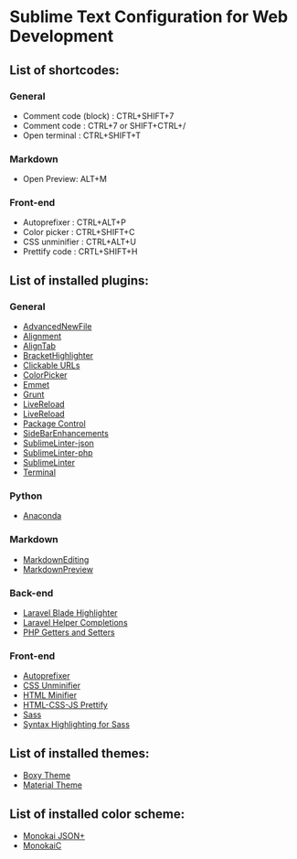 Sublime Text Configuration for Web Development
=============


List of shortcodes:
-------------

### General
* Comment code (block) : CTRL+SHIFT+7
* Comment code         : CTRL+7 or SHIFT+CTRL+/
* Open terminal        : CTRL+SHIFT+T

### Markdown
* Open Preview: ALT+M

### Front-end
* Autoprefixer   : CTRL+ALT+P
* Color picker   : CTRL+SHIFT+C
* CSS unminifier : CTRL+ALT+U
* Prettify code  : CRTL+SHIFT+H


List of installed plugins:
-------------

### General
* [Advanced​New​File](https://github.com/skuroda/Sublime-AdvancedNewFile)
* [Alignment](https://github.com/wbond/sublime_alignment)
* [Align​Tab](https://github.com/randy3k/AlignTab)
* [Bracket​Highlighter](https://github.com/facelessuser/BracketHighlighter)
* [Clickable URLs](https://github.com/leonid-shevtsov/ClickableUrls_SublimeText)
* [Color​Picker](https://github.com/weslly/ColorPicker)
* [Emmet](https://github.com/sergeche/emmet-sublime)
* [Grunt](https://github.com/sptndc/sublime-grunt)
* [LiveReload](https://github.com/alepez/LiveReload-sublimetext3)
* [Live​Reload](https://github.com/alepez/LiveReload-sublimetext3)
* [Package Control](https://packagecontrol.io/say_thanks)
* [Side​Bar​Enhancements](https://github.com/titoBouzout/SideBarEnhancements)
* [Sublime​Linter-json](https://github.com/SublimeLinter/SublimeLinter-json)
* [Sublime​Linter-php](https://github.com/SublimeLinter/SublimeLinter-php)
* [Sublime​Linter](https://github.com/SublimeLinter/SublimeLinter)
* [Terminal](https://github.com/wbond/sublime_terminal)

### Python
* [Anaconda](https://github.com/DamnWidget/anaconda)

### Markdown
* [MarkdownEditing](https://github.com/SublimeText-Markdown/MarkdownEditing#additional-color-themes)
* [Markdown​Preview](https://github.com/facelessuser/MarkdownPreview)

### Back-end
* [Laravel Blade Highlighter](https://github.com/Medalink/laravel-blade)
* [Laravel Helper Completions](https://github.com/james2doyle/laravel-helper-completions)
* [PHP Getters and Setters](https://github.com/francodacosta/sublime-php-getters-setters)

### Front-end
* [Autoprefixer](https://github.com/sindresorhus/sublime-autoprefixer)
* [CSS Unminifier](https://github.com/jonnypolite/cssunminifier)
* [HTML Minifier](https://github.com/geekpradd/sublime-html5-minifier)
* [HTML-CSS-JS Prettify](https://github.com/victorporof/Sublime-HTMLPrettify)
* [Sass](https://github.com/braver/SublimeSass)
* [Syntax Highlighting for Sass](https://github.com/P233/Syntax-highlighting-for-Sass)


List of installed themes:
-------------

* [Boxy Theme](https://github.com/ihodev/sublime-boxy)
* [Material Theme](https://github.com/equinusocio/material-theme)


List of installed color scheme:
-------------

* [Monokai JSON+](https://github.com/ColibriApps/MonokaiJsonPlus)
* [MonokaiC](https://github.com/avivace/monokaiC)